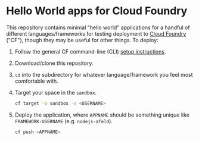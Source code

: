 # Hello World apps for Cloud Foundry

This repository contains minimal "hello world" applications for a handful of different languages/frameworks for testing deployment to [Cloud Foundry](http://www.cloudfoundry.org/) ("CF"), though they may be useful for other things. To deploy:

1. Follow the general CF command-line (CLI) [setup instructions](https://docs.18f.gov/getting-started/setup/).
1. Download/clone this repository.
1. `cd` into the subdirectory for whatever language/framework you feel most comfortable with.
1. Target your space in the `sandbox`.

    ```bash
    cf target -o sandbox -s <USERNAME>
    ```

1. Deploy the application, where `APPNAME` should be something unique like `FRAMEWORK-USERNAME` (e.g. `nodejs-afeld`).

    ```bash
    cf push <APPNAME>
    ```
